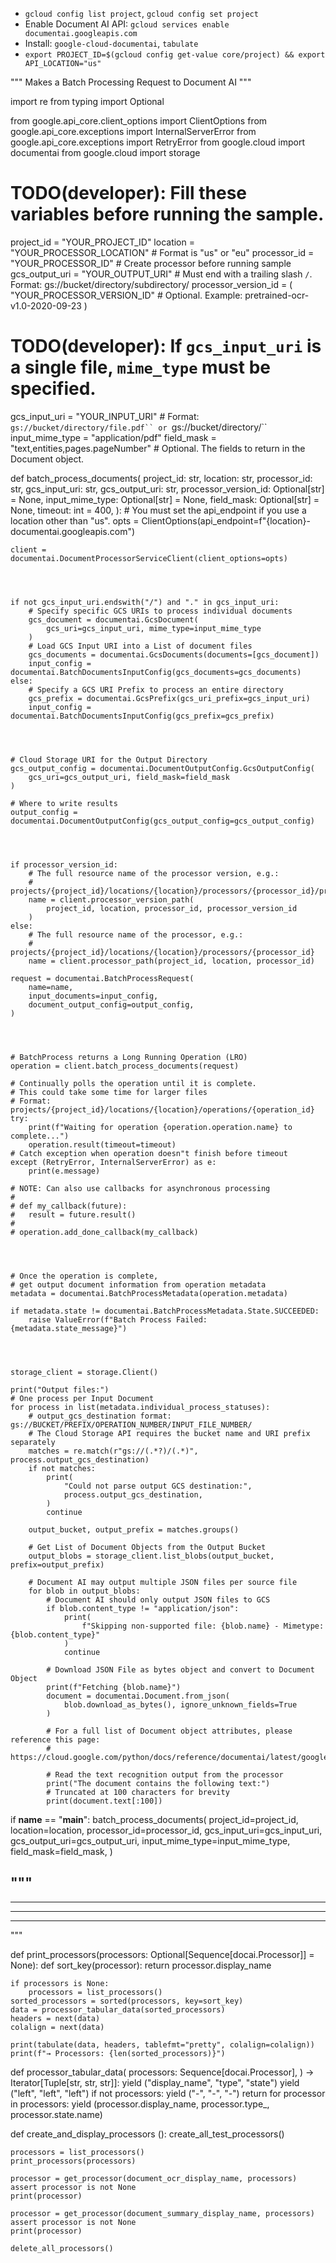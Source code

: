 - `gcloud config list project`, `gcloud config set project `
- Enable Document AI API: `gcloud services enable documentai.googleapis.com`
- Install: `google-cloud-documentai`, `tabulate`
- `export PROJECT_ID=$(gcloud config get-value core/project) && export API_LOCATION="us"`




"""
Makes a Batch Processing Request to Document AI
"""

import re
from typing import Optional

from google.api_core.client_options import ClientOptions
from google.api_core.exceptions import InternalServerError
from google.api_core.exceptions import RetryError
from google.cloud import documentai
from google.cloud import storage

# TODO(developer): Fill these variables before running the sample.
project_id = "YOUR_PROJECT_ID"
location = "YOUR_PROCESSOR_LOCATION"  # Format is "us" or "eu"
processor_id = "YOUR_PROCESSOR_ID"  # Create processor before running sample
gcs_output_uri = "YOUR_OUTPUT_URI"  # Must end with a trailing slash `/`. Format: gs://bucket/directory/subdirectory/
processor_version_id = (
    "YOUR_PROCESSOR_VERSION_ID"  # Optional. Example: pretrained-ocr-v1.0-2020-09-23
)

# TODO(developer): If `gcs_input_uri` is a single file, `mime_type` must be specified.
gcs_input_uri = "YOUR_INPUT_URI"  # Format: `gs://bucket/directory/file.pdf`` or `gs://bucket/directory/``
input_mime_type = "application/pdf"
field_mask = "text,entities,pages.pageNumber"  # Optional. The fields to return in the Document object.


def batch_process_documents(
    project_id: str,
    location: str,
    processor_id: str,
    gcs_input_uri: str,
    gcs_output_uri: str,
    processor_version_id: Optional[str] = None,
    input_mime_type: Optional[str] = None,
    field_mask: Optional[str] = None,
    timeout: int = 400,
):
    # You must set the api_endpoint if you use a location other than "us".
    opts = ClientOptions(api_endpoint=f"{location}-documentai.googleapis.com")

    client = documentai.DocumentProcessorServiceClient(client_options=opts)




    if not gcs_input_uri.endswith("/") and "." in gcs_input_uri:
        # Specify specific GCS URIs to process individual documents
        gcs_document = documentai.GcsDocument(
            gcs_uri=gcs_input_uri, mime_type=input_mime_type
        )
        # Load GCS Input URI into a List of document files
        gcs_documents = documentai.GcsDocuments(documents=[gcs_document])
        input_config = documentai.BatchDocumentsInputConfig(gcs_documents=gcs_documents)
    else:
        # Specify a GCS URI Prefix to process an entire directory
        gcs_prefix = documentai.GcsPrefix(gcs_uri_prefix=gcs_input_uri)
        input_config = documentai.BatchDocumentsInputConfig(gcs_prefix=gcs_prefix)




    # Cloud Storage URI for the Output Directory
    gcs_output_config = documentai.DocumentOutputConfig.GcsOutputConfig(
        gcs_uri=gcs_output_uri, field_mask=field_mask
    )

    # Where to write results
    output_config = documentai.DocumentOutputConfig(gcs_output_config=gcs_output_config)




    if processor_version_id:
        # The full resource name of the processor version, e.g.:
        # projects/{project_id}/locations/{location}/processors/{processor_id}/processorVersions/{processor_version_id}
        name = client.processor_version_path(
            project_id, location, processor_id, processor_version_id
        )
    else:
        # The full resource name of the processor, e.g.:
        # projects/{project_id}/locations/{location}/processors/{processor_id}
        name = client.processor_path(project_id, location, processor_id)

    request = documentai.BatchProcessRequest(
        name=name,
        input_documents=input_config,
        document_output_config=output_config,
    )




    # BatchProcess returns a Long Running Operation (LRO)
    operation = client.batch_process_documents(request)

    # Continually polls the operation until it is complete.
    # This could take some time for larger files
    # Format: projects/{project_id}/locations/{location}/operations/{operation_id}
    try:
        print(f"Waiting for operation {operation.operation.name} to complete...")
        operation.result(timeout=timeout)
    # Catch exception when operation doesn"t finish before timeout
    except (RetryError, InternalServerError) as e:
        print(e.message)

    # NOTE: Can also use callbacks for asynchronous processing
    #
    # def my_callback(future):
    #   result = future.result()
    #
    # operation.add_done_callback(my_callback)




    # Once the operation is complete,
    # get output document information from operation metadata
    metadata = documentai.BatchProcessMetadata(operation.metadata)

    if metadata.state != documentai.BatchProcessMetadata.State.SUCCEEDED:
        raise ValueError(f"Batch Process Failed: {metadata.state_message}")




    storage_client = storage.Client()

    print("Output files:")
    # One process per Input Document
    for process in list(metadata.individual_process_statuses):
        # output_gcs_destination format: gs://BUCKET/PREFIX/OPERATION_NUMBER/INPUT_FILE_NUMBER/
        # The Cloud Storage API requires the bucket name and URI prefix separately
        matches = re.match(r"gs://(.*?)/(.*)", process.output_gcs_destination)
        if not matches:
            print(
                "Could not parse output GCS destination:",
                process.output_gcs_destination,
            )
            continue

        output_bucket, output_prefix = matches.groups()

        # Get List of Document Objects from the Output Bucket
        output_blobs = storage_client.list_blobs(output_bucket, prefix=output_prefix)

        # Document AI may output multiple JSON files per source file
        for blob in output_blobs:
            # Document AI should only output JSON files to GCS
            if blob.content_type != "application/json":
                print(
                    f"Skipping non-supported file: {blob.name} - Mimetype: {blob.content_type}"
                )
                continue

            # Download JSON File as bytes object and convert to Document Object
            print(f"Fetching {blob.name}")
            document = documentai.Document.from_json(
                blob.download_as_bytes(), ignore_unknown_fields=True
            )

            # For a full list of Document object attributes, please reference this page:
            # https://cloud.google.com/python/docs/reference/documentai/latest/google.cloud.documentai_v1.types.Document

            # Read the text recognition output from the processor
            print("The document contains the following text:")
            # Truncated at 100 characters for brevity
            print(document.text[:100])


if __name__ == "__main__":
    batch_process_documents(
        project_id=project_id,
        location=location,
        processor_id=processor_id,
        gcs_input_uri=gcs_input_uri,
        gcs_output_uri=gcs_output_uri,
        input_mime_type=input_mime_type,
        field_mask=field_mask,
    )







"""
---------------------------------------------------------------------------------------------
---------------------------------------------------------------------------------------------
---------------------------------------------------------------------------------------------
---------------------------------------------------------------------------------------------
"""





def print_processors(processors: Optional[Sequence[docai.Processor]] = None):
    def sort_key(processor):
        return processor.display_name

    if processors is None:
        processors = list_processors()
    sorted_processors = sorted(processors, key=sort_key)
    data = processor_tabular_data(sorted_processors)
    headers = next(data)
    colalign = next(data)

    print(tabulate(data, headers, tablefmt="pretty", colalign=colalign))
    print(f"→ Processors: {len(sorted_processors)}")


def processor_tabular_data(
        processors: Sequence[docai.Processor],
) -> Iterator[Tuple[str, str, str]]:
    yield ("display_name", "type", "state")
    yield ("left", "left", "left")
    if not processors:
        yield ("-", "-", "-")
        return
    for processor in processors:
        yield (processor.display_name, processor.type_, processor.state.name)



def create_and_display_processors ():
    create_all_test_processors()

    processors = list_processors()
    print_processors(processors)

    processor = get_processor(document_ocr_display_name, processors)
    assert processor is not None
    print(processor)

    processor = get_processor(document_summary_display_name, processors)
    assert processor is not None
    print(processor)

    delete_all_processors()


